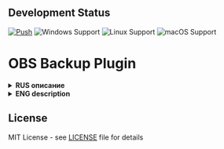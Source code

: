 ## Development Status
[![Push](https://github.com/dimanplus/obs-backup-plugin/actions/workflows/push.yaml/badge.svg)](https://github.com/dimanplus/obs-backup-plugin/actions/workflows/push.yaml)
![Windows Support](https://img.shields.io/badge/Windows-Supported-green)
![Linux Support](https://img.shields.io/badge/Linux-Planned-yellow)
![macOS Support](https://img.shields.io/badge/macOS-Planned-yellow)

# OBS Backup Plugin

<details>
<summary><strong>RUS описание</strong></summary>

## Плагин резервного копирования для OBS

Плагин для создания резервных копий плагинов, сцен и профилей в OBS. На текущий момент реализованы:

### Возможности:
- ✅ Создание резервной копии папки с плагинами `obs-studio/obs-plugins` и папки `obs-studio/data`
- ✅ Восстановление плагинов из резервной копии
- 🚧 Поддержка резервирования сцен и профилей (в будущем)

### Особенности:
- Работает только на Windows
- Для применения восстановленных плагинов требуется перезапуск OBS
- Простой и интуитивно понятный интерфейс

### Установка:
1. Скачайте последнюю версию плагина из [раздела Releases](https://github.com/dimanplus/obs-backup-plugin/releases)
2. Распакуйте архив в папку `obs-studio` вашей установки OBS (стандартный путь C:\Program Files\obs-studio)
3. Перезапустите OBS

### Использование:
1. Откройте OBS
2. Перейдите в `Резервная копия` в строке меню (там где Файл...Вид, Профиль... Справка...)

![image](https://github.com/user-attachments/assets/b6e90191-63e9-43c9-91ac-c98f360ba6db)

3. Выберите нужное действие:
   - "Создать резервную копию" - сохранит текущие плагины
   - "Загрузить резервную копию" - восстановит плагины из сохраненной копии
      - :point_right: ***ВАЖНО*** - перед Загрузкой обязательно закройте Google Chrome, так как он может использовать некоторые файлы из папки `obs-studio/data` :+1:
4. ***ОБЯЗАТЕЛЬНО*** дождаться окна подтверждения, оно будет после выполнения любого из выбранных действий

</details>

<details>
<summary><strong>ENG description</strong></summary>

## OBS Backup Plugin

A plugin for backing up and restoring OBS plugins, scenes and profiles. Currently implemented:

### Features:
- ✅ Backup of `obs-studio/obs-plugins` & `obs-studio/data` folder
- ✅ Restore plugins from backup
- 🚧 Scene and profile backup (in future)

### Notes:
- Windows only
- Requires OBS restart after restore
- Simple and intuitive interface

### Installation:
1. Download the latest version from [Releases section](https://github.com/dimanplus/obs-backup-plugin/releases)
2. Extract to `obs-studio` folder of your OBS installation (default path C:\Program Files\obs-studio)
3. Restart OBS

### Usage:
1. Open OBS
2. Go to `BACKUP` on Menu Bar

![image](https://github.com/user-attachments/assets/cb6f2b84-4a4d-40a5-85e5-1bb165e79e2b)

3. Select action:
   - "Create BACKUP" - saves current plugins
   - "Load BACKUP" - restores plugins from saved backup
      - :point_right: ***IMPORTANT*** - Before restores, be sure to close Google Chrome, as it may use some files from the `obs-studio/data` folder :+1:
4. You ***MUST*** wait for the confirmation window, it will appear after performing any of the selected actions
   
</details>

## License
MIT License - see [LICENSE](LICENSE) file for details
